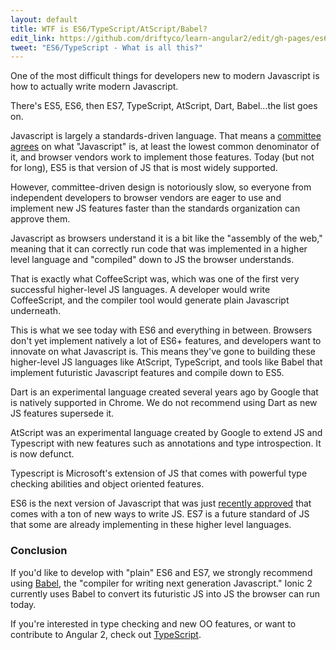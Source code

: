 ```yaml
---
layout: default
title: WTF is ES6/TypeScript/AtScript/Babel?
edit_link: https://github.com/driftyco/learn-angular2/edit/gh-pages/es6/index.md
tweet: "ES6/TypeScript - What is all this?"
---
```


One of the most difficult things for developers new to modern Javascript
is how to actually write modern Javascript.

There's ES5, ES6, then ES7, TypeScript, AtScript, Dart, Babel...the list goes on.

Javascript is largely a standards-driven language. That means a [committee agrees](http://www.infoq.com/news/2015/06/ecmascript-2015-es6) on 
what "Javascript" is, at least the lowest common denominator of it, and browser vendors
work to implement those features. Today (but not for long), ES5 is that version of JS that is
most widely supported.

However, committee-driven design is notoriously slow, so everyone from independent developers
to browser vendors are eager to use and implement new JS features faster than the standards
organization can approve them.

Javascript as browsers understand it is a bit like the "assembly of the web," meaning that it
can correctly run code that was implemented in a higher level language and "compiled" down
to JS the browser understands.

That is exactly what CoffeeScript was, which was one of the first very successful higher-level JS languages. A developer
would write CoffeeScript, and the compiler tool would generate plain Javascript underneath.

This is what we see today with ES6 and everything in between. Browsers don't yet implement
natively a lot of ES6+ features, and developers want to innovate on what Javascript is. This means
they've gone to building these higher-level JS languages like AtScript, TypeScript, and tools like
Babel that implement futuristic Javascript features and compile down to ES5.

Dart is an experimental language created several years ago by Google that is natively supported in Chrome. We do not recommend using Dart as new JS features supersede it.

AtScript was an experimental language created by Google to extend JS and Typescript with new
features such as annotations and type introspection. It is now defunct.

Typescript is Microsoft's extension of JS that comes with powerful type checking abilities and
object oriented features.

ES6 is the next version of Javascript that was just [recently approved](http://www.infoq.com/news/2015/06/ecmascript-2015-es6) that comes with a ton of new ways to write JS. ES7 is a future standard of JS that some are already implementing
in these higher level languages.

### Conclusion

If you'd like to develop with "plain" ES6 and ES7, we strongly recommend using [Babel](https://babeljs.io/), the "compiler for writing next generation Javascript." Ionic 2 currently uses Babel to convert its futuristic JS into JS the browser can run today.

If you're interested in type checking and new OO features, or want to contribute to Angular 2, check out [TypeScript](http://www.typescriptlang.org/).

